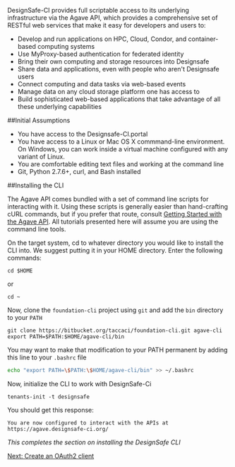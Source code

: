 DesignSafe-CI provides full scriptable access to its underlying infrastructure via the Agave API, which provides a comprehensive set of RESTful web services that make it easy for developers and users to:

* Develop and run applications on HPC, Cloud, Condor, and container-based computing systems
* Use MyProxy-based authentication for federated identity
* Bring their own computing and storage resources into Designsafe
* Share data and applications, even with people who aren't Designsafe users
* Connect computing and data tasks via web-based events
* Manage data on any cloud storage platform one has access to
* Build sophisticated web-based applications that take advantage of all these underlying capabilities

##Initial Assumptions

* You have access to the Designsafe-CI.portal
* You have access to a Linux or Mac OS X commmand-line environment. On Windows, you can work inside a virtual machine configured with any variant of Linux.
* You are comfortable editing text files and working at the command line
* Git, Python 2.7.6+, curl, and Bash installed

##Installing the CLI

The Agave API comes bundled with a set of command line scripts for interacting with it. Using these scripts is generally easier than hand-crafting cURL commands, but if you prefer that route, consult [Getting Started with the Agave API](http://agaveapi.co/getting-started-with-the-agave-api/). All tutorials presented here will assume you are using the command line tools.

On the target system, cd to whatever directory you would like to install the CLI into. We suggest putting it in your HOME directory. Enter the following commands:

```cd $HOME```

or

```cd ~```

Now, clone the ```foundation-cli``` project using ```git``` and add the ```bin``` directory to your ```PATH```

```
git clone https://bitbucket.org/taccaci/foundation-cli.git agave-cli
export PATH=$PATH:$HOME/agave-cli/bin
```

You may want to make that modification to your PATH permanent by adding this line to your ```.bashrc``` file

```sh
echo "export PATH=\$PATH:\$HOME/agave-cli/bin" >> ~/.bashrc

```

Now, initialize the CLI to work with DesignSafe-Ci

```tenants-init -t designsafe```

You should get this response:

```You are now configured to interact with the APIs at https://agave.designsafe-ci.org/```

*This completes the section on installing the DesignSafe CLI*

[Next: Create an OAuth2 client](00-oauth-101.md)
